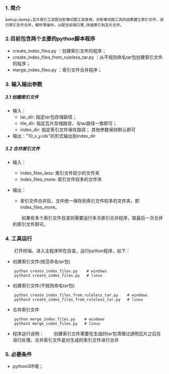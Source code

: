 ### 1. 简介

    &emsp;&emsp;瓦片索引工具配合影像切图工具使用，对影像切图工具的结果建立索引文件，进行索引文件合并，解析等操作，以配合前端引擎,快速索引到瓦片文件。

### 2.目前包含两个主要的python脚本程序
* create_index_files.py ：创建索引文件的程序；
* create_index_files_from_ruleless_tar.py ：从不规则命名tar包创建索引文件的程序；
* merge_index_files.py ：索引文件合并程序；

### 3. 输入输出参数
##### 3.1 创建索引文件
* 输入：
    * tar_dir: 指定tar包存储路径；
    * tile_dir: 指定瓦片存储路径，与tar路径一致即可；
    * index_dir: 指定索引文件保存路径；
    其他参数保持默认即可
* 输出："10_x_y.idx"的形式输出到index_dir

##### 3.2 合并索引文件
* 输入：
    * index_files_less: 索引文件较少的文件夹
    * index_files_more: 索引文件较多的文件夹

* 输出：
    * 索引文件合并后，文件统一保存到索引文件较多的文件夹，即index_files_more。

    &emsp;&emsp;如果有多个索引文件目录则需要运行多次索引合并程序，取最后一次合并的索引文件即可。


### 4. 工具运行
&emsp;&emsp;打开终端，进入主程序所在目录，运行python程序，如下：
* 创建索引文件(规范命名tar包)
``` 
    python create_index_files.py    # windows
    python3 create_index_files.py   # linux
```
* 创建索引文件(不规则命名tar包)
``` 
    python create_index_files_from_ruleless_tar.py    # windows
    python3 create_index_files_from_ruleless_tar.py   # linux
```
<!-- *  -->
* 合并索引文件
``` 
    python merge_index_files.py    # windows
    python3 merge_index_files.py   # linux
```
* 程序运行说明：
    &emsp;&emsp;创建索引文件需要在生成的tar包清理过透明瓦片之后在进行处理，合并索引文件是对生成的索引文件进行合并
### 5. 必要条件
* python3环境；